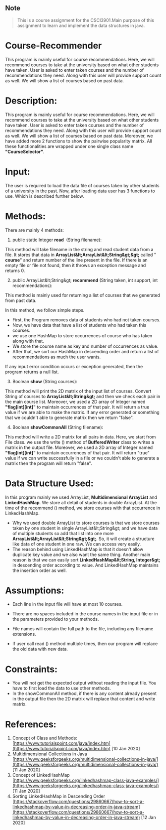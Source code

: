 ## Note
>This is a course assignment for the CSCI3901.Main purpose of this assignment to learn and implement the data structures in java.


# Course-Recommender
This program is mainly useful for course recommendations. Here, we will recommend courses to take at the university based on what other students have taken. User is asked to enter taken courses and the number of recommendations they need. Along with this user will provide support count as well. We will show a list of courses based on past data.


# Description: 
This program is mainly useful for course recommendations. Here, we will recommend courses to take at the university based on what other students have taken. User is asked to enter taken courses and the number of recommendations they need. Along with this user will provide support count as well. We will show a list of courses based on past data. Moreover, we have added more 2 functions to show the pairwise popularity matrix. All these functionalities are wrapped under one single class name **&quot;CourseSelector&quot;**.

# Input: 
The user is required to load the data file of courses taken by other students of a university in the past. Now, after loading data user has 3 functions to use. Which is described further below.

# Methods: 
There are mainly 4 methods:

1. public static Integer  **read** ​ (String filename):

This method will take filename in the string and read student data from a file. It stores that data in **ArrayList\&lt;ArrayList\&lt;String\&gt;\&gt;** called &quot; **course**&quot; and return number of the line present in the file. If there is an empty file or file not found, then it throws an exception message and returns 0.

2. public ArrayList\&lt;String\&gt;  **recommend** (String taken, int support, int recommendations):

This method is mainly used for returning a list of courses that we generated from past data.

In this method, we follow simple steps.

- First, the Program removes data of students who had not taken courses.
- Now, we have data that have a list of students who had taken this courses.
- we use one HashMap to store occurrences of course who has taken along with that.
- We store the course name as key and number of occurrences as value.
- After that, we sort our HashMap in descending order and return a list of recommendations as much the user wants.

If any input error condition occurs or exception generated, then the program returns a null list.

3. Boolean **show** (String courses):

This method will print the 2D matrix of the input list of courses. Convert String of courses to **ArrayList\&lt;String\&gt;** and then we check each pair in the main course list. Moreover, we used a 2D array of Integer named **&quot;flag[int][int]&quot;** to maintain occurrences of that pair. It will return a true value if we are able to make the matrix. If any error generated or something that we couldn&#39;t able to generate matrix then we return &quot;false&quot;.

4. Boolean **showCommonAll** (String filename):

This method will write a 2D matrix for all pairs in data. Here, we start from File class. we use the write () method of **BufferedWriter** class to writes a matrix in the output file. Moreover, we used a 2D array of Integer named **&quot;flag[int][int]&quot;** to maintain occurrences of that pair. It will return &quot;true&quot; value if we can write successfully in a file or we couldn&#39;t able to generate a matrix then the program will return &quot;false&quot;.

# Data Structure Used:

In this program mainly we used ArrayList, **Multidimensional ArrayList** and **LinkedHashMap**. We store all detail of students in double ArrayList. At the time of the recommend () method, we store courses with that occurrence in LinkedHashMap.

- Why we used double ArrayList to store courses is that we store courses taken by one student in single ArrayList\&lt;String\&gt; and we have data of multiple students so add that list into one more **ArrayList\&lt;ArrayList\&lt;String\&gt;\&gt;**. So, it will create a structure like data of one student in one raw. We can access very easily.
- The reason behind using LinkedHashMap is that it doesn&#39;t allow duplicate key value and we also want the same thing. Another main reason is that we can easily sort **LinkedHashMap\&lt;String, Integer\&gt;** in descending order according to value. And LinkedHashMap maintains the insertion order as well.

# Assumptions:

- Each line in the input file will have at most 10 courses.
- There are no spaces included in the course names in the input file or in the parameters provided to your methods.

- File names will contain the full path to the file, including any filename extensions.
- If user call read () method multiple times, then our program will replace the old data with new data.

# Constraints:

- You will not get the expected output without reading the input file. You have to first load the data to use other methods.
- In the showCommonAll method, if there is any content already present in the output file then the 2D matrix will replace that content and write matrix.

# References:

1. Concept of Class and Methods: [https://www.tutorialspoint.com/java/index.htm](https://www.tutorialspoint.com/java/index.htm) [10 Jan 2020]
2. Multidimensional Collections in Java [https://www.geeksforgeeks.org/multidimensional-collections-in-java/](https://www.geeksforgeeks.org/multidimensional-collections-in-java/) [11 Jan 2020]
3. Concept of LinkedHashMap [https://www.geeksforgeeks.org/linkedhashmap-class-java-examples/](https://www.geeksforgeeks.org/linkedhashmap-class-java-examples/) [11 Jan 2020]
4. Sorting LinkedHashMap in Descending Order [https://stackoverflow.com/questions/29860667/how-to-sort-a-linkedhashmap-by-value-in-decreasing-order-in-java-stream](https://stackoverflow.com/questions/29860667/how-to-sort-a-linkedhashmap-by-value-in-decreasing-order-in-java-stream) [12 Jan 2020]
